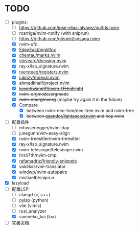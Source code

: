 # TODO
- [ ] plugins:
    - [ ] <https://github.com/jose-elias-alvarez/null-ls.nvim>
    - [ ] rcarriga/nvim-notify (with sniprun)  
    - [ ] <https://github.com/glepnir/lspsaga.nvim>
    - [x] nvim-ufo
    - [x] [EdenEast/nightfox](https://github.com/EdenEast/nightfox.nvim/) 
    - [x] [chentau/marks.nvim](https://github.com/chentau/marks.nvim) 
    - [x] [stevearc/dressing.nvim](https://github.com/stevearc/dressing.nvim)
    - [x] ray-x/lsp_signature.nvim  
    - [x] [tversteeg/registers.nvim](https://github.com/tversteeg/registers.nvim) 
    - [x] [jubnzv/mdeval.nvim](https://github.com/jubnzv/mdeval.nvim) 
    - [x] ahmedkhalf/project.nvim  
    - [x] ~~[kevinhwang91/nvim-fFHighlight](https://github.com/kevinhwang91/nvim-fFHighlight)~~
    - [x] ~~nvim-orgmode/orgmode~~
    - [x] ~~nvim-neorg/neorg~~ (maybe try again it in the future)
    - [x] Compare
        - [x] between nvim-neo-tree/neo-tree.nvim and nvim-tree
        - [x] ~~between [ggandor/lightspeed.nvim](https://github.com/ggandor/lightspeed.nvim) and hop.nvim~~
- [ ] 配置插件  
    - [ ] mfussenegger/nvim-dap
    - [ ] junegunn/vim-easy-align
    - [x] nvim-treesitter/nvim-treesitter
    - [x] ray-x/lsp_signature.nvim  
    - [x] nvim-telescope/telescope.nvim
    - [x] hrsh7th/nvim-cmp
    - [x] [rafamadriz/friendly-snippets](https://github.com/rafamadriz/friendly-snippets)
    - [x] voldikss/vim-translator
    - [x] windwp/nvim-autopairs
    - [x] michaelb/sniprun
- [x] lazyload
- [ ] 配置LSP:  
    - [ ] clangd (c, c++)
    - [ ] pylsp (python)
    - [ ] vim (vimls)
    - [ ] rust_analyzer 
    - [x] sumneko_lua (lua)
- [ ] ~~完善文档~~
